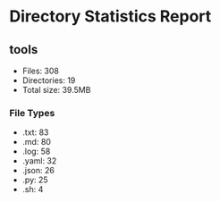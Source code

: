 # Directory Statistics Report

## tools

- Files: 308
- Directories: 19
- Total size: 39.5MB

### File Types
- .txt: 83
- .md: 80
- .log: 58
- .yaml: 32
- .json: 26
- .py: 25
- .sh: 4

